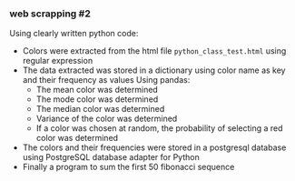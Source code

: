 ### web scrapping #2

Using clearly written python code:
- Colors were extracted from the html file `python_class_test.html` using regular expression
- The data extracted was stored in a dictionary using color name as key and their frequency as values
    Using pandas:
    - The mean color was determined
    - The mode color was determined
    - The median color was determined
    - Variance of the color was determined
    - If a color was chosen at random, the probability of selecting a red color was determined
- The colors and their frequencies were stored in a postgresql database using PostgreSQL database adapter for Python
- Finally a program to sum the first 50 fibonacci sequence